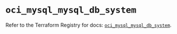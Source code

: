 # `oci_mysql_mysql_db_system`

Refer to the Terraform Registry for docs: [`oci_mysql_mysql_db_system`](https://registry.terraform.io/providers/hashicorp/oci/7.19.0/docs/resources/mysql_mysql_db_system).
